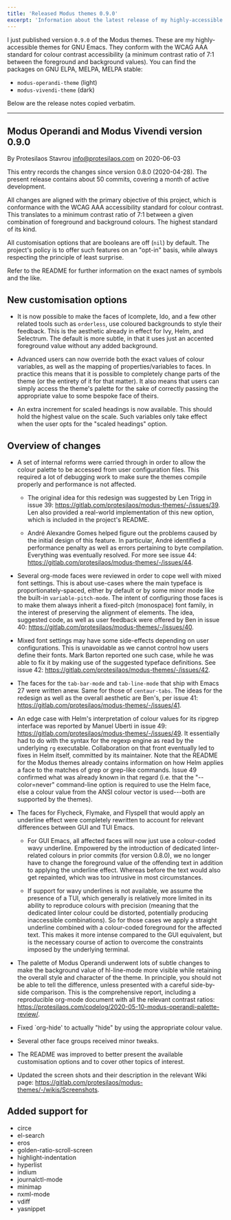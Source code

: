 ```yaml
---
title: 'Released Modus themes 0.9.0'
excerpt: 'Information about the latest release of my highly-accessible themes for Emacs.'
---
```


I just published version `0.9.0` of the Modus themes.  These are my
highly-accessible themes for GNU Emacs.  They conform with the WCAG AAA
standard for colour contrast accessibility (a minimum contrast ratio of
7:1 between the foreground and background values).  You can find the
packages on GNU ELPA, MELPA, MELPA stable:

+ `modus-operandi-theme` (light)
+ `modus-vivendi-theme` (dark)

Below are the release notes copied verbatim.

* * *

## Modus Operandi and Modus Vivendi version 0.9.0

By Protesilaos Stavrou <info@protesilaos.com> on 2020-06-03

This entry records the changes since version 0.8.0 (2020-04-28).  The
present release contains about 50 commits, covering a month of active
development.

All changes are aligned with the primary objective of this project,
which is conformance with the WCAG AAA accessibility standard for colour
contrast.  This translates to a minimum contrast ratio of 7:1 between a
given combination of foreground and background colours.  The highest
standard of its kind.

All customisation options that are booleans are off (`nil`) by default.
The project's policy is to offer such features on an "opt-in" basis,
while always respecting the principle of least surprise.

Refer to the README for further information on the exact names of
symbols and the like.

## New customisation options

+ It is now possible to make the faces of Icomplete, Ido, and a few
  other related tools such as `orderless`, use coloured backgrounds to
  style their feedback.  This is the aesthetic already in effect for
  Ivy, Helm, and Selectrum.  The default is more subtle, in that it uses
  just an accented foreground value without any added background.

+ Advanced users can now override both the exact values of colour
  variables, as well as the mapping of properties/variables to faces.
  In practice this means that it is possible to completely change parts
  of the theme (or the entirety of it for that matter).  It also means
  that users can simply access the theme's palette for the sake of
  correctly passing the appropriate value to some bespoke face of
  theirs.

+ An extra increment for scaled headings is now available.  This should
  hold the highest value on the scale.  Such variables only take effect
  when the user opts for the "scaled headings" option.

## Overview of changes

+ A set of internal reforms were carried through in order to allow the
  colour palette to be accessed from user configuration files.  This
  required a lot of debugging work to make sure the themes compile
  properly and performance is not affected.

  - The original idea for this redesign was suggested by Len Trigg in
    issue 39: https://gitlab.com/protesilaos/modus-themes/-/issues/39.
    Len also provided a real-world implementation of this new option,
    which is included in the project's README.

  - André Alexandre Gomes helped figure out the problems caused by the
    initial design of this feature.  In particular, André identified a
    performance penalty as well as errors pertaining to byte
    compilation.  Everything was eventually resolved.  For more see
    issue 44: https://gitlab.com/protesilaos/modus-themes/-/issues/44.

+ Several org-mode faces were reviewed in order to cope well with mixed
  font settings.  This is about use-cases where the main typeface is
  proportionately-spaced, either by default or by some minor mode like
  the built-in `variable-pitch-mode`.  The intent of configuring those
  faces is to make them always inherit a fixed-pitch (monospace) font
  family, in the interest of preserving the alignment of elements.  The
  idea, suggested code, as well as user feedback were offered by Ben in
  issue 40: https://gitlab.com/protesilaos/modus-themes/-/issues/40.

+ Mixed font settings may have some side-effects depending on user
  configurations.  This is unavoidable as we cannot control how users
  define their fonts.  Mark Barton reported one such case, while he was
  able to fix it by making use of the suggested typeface definitions.
  See issue 42: https://gitlab.com/protesilaos/modus-themes/-/issues/42.

+ The faces for the `tab-bar-mode` and `tab-line-mode` that ship with
  Emacs 27 were written anew.  Same for those of `centaur-tabs`.  The
  ideas for the redesign as well as the overall aesthetic are Ben's, per
  issue 41: https://gitlab.com/protesilaos/modus-themes/-/issues/41.

+ An edge case with Helm's interpretation of colour values for its
  ripgrep interface was reported by Manuel Uberti in issue 49:
  https://gitlab.com/protesilaos/modus-themes/-/issues/49.  It
  essentially had to do with the syntax for the regexp engine as read by
  the underlying `rg` executable.  Collaboration on that front
  eventually led to fixes in Helm itself, committed by its maintainer.
  Note that the README for the Modus themes already contains information
  on how Helm applies a face to the matches of grep or grep-like
  commands.  Issue 49 confirmed what was already known in that regard
  (i.e. that the "--color=never" command-line option is required to use
  the Helm face, else a colour value from the ANSI colour vector is
  used---both are supported by the themes).

+ The faces for Flycheck, Flymake, and Flyspell that would apply an
  underline effect were completely rewritten to account for relevant
  differences between GUI and TUI Emacs.

  - For GUI Emacs, all affected faces will now just use a colour-coded
    wavy underline.  Empowered by the introduction of dedicated
    linter-related colours in prior commits (for version 0.8.0), we no
    longer have to change the foreground value of the offending text in
    addition to applying the underline effect.  Whereas before the text
    would also get repainted, which was too intrusive in most
    circumstances.

  - If support for wavy underlines is not available, we assume the
    presence of a TUI, which generally is relatively more limited in its
    ability to reproduce colours with precision (meaning that the
    dedicated linter colour could be distorted, potentially producing
    inaccessible combinations).  So for those cases we apply a straight
    underline combined with a colour-coded foreground for the affected
    text.  This makes it more intense compared to the GUI equivalent,
    but is the necessary course of action to overcome the constraints
    imposed by the underlying terminal.

+ The palette of Modus Operandi underwent lots of subtle changes to make
  the background value of hl-line-mode more visible while retaining the
  overall style and character of the theme.  In principle, you should
  not be able to tell the difference, unless presented with a careful
  side-by-side comparison.  This is the comprehensive report, including
  a reproducible org-mode document with all the relevant contrast ratios:
  https://protesilaos.com/codelog/2020-05-10-modus-operandi-palette-review/.

+ Fixed `org-hide' to actually "hide" by using the appropriate colour
  value.

+ Several other face groups received minor tweaks.

+ The README was improved to better present the available customisation
  options and to cover other topics of interest.

+ Updated the screen shots and their description in the relevant Wiki
  page: https://gitlab.com/protesilaos/modus-themes/-/wikis/Screenshots.

## Added support for

+ circe
+ el-search
+ eros
+ golden-ratio-scroll-screen
+ highlight-indentation
+ hyperlist
+ indium
+ journalctl-mode
+ minimap
+ nxml-mode
+ vdiff
+ yasnippet
